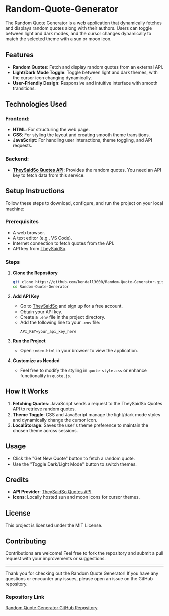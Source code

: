 # Random-Quote-Generator

The Random Quote Generator is a web application that dynamically fetches and displays random quotes along with their authors. Users can toggle between light and dark modes, and the cursor changes dynamically to match the selected theme with a sun or moon icon.

## Features
- **Random Quotes**: Fetch and display random quotes from an external API.
- **Light/Dark Mode Toggle**: Toggle between light and dark themes, with the cursor icon changing dynamically.
- **User-Friendly Design**: Responsive and intuitive interface with smooth transitions.

## Technologies Used
### Frontend:
- **HTML**: For structuring the web page.
- **CSS**: For styling the layout and creating smooth theme transitions.
- **JavaScript**: For handling user interactions, theme toggling, and API requests.

### Backend:
- **[TheySaidSo Quotes API](https://theysaidso.com/)**: Provides the random quotes. You need an API key to fetch data from this service.

## Setup Instructions
Follow these steps to download, configure, and run the project on your local machine:

### Prerequisites
- A web browser.
- A text editor (e.g., VS Code).
- Internet connection to fetch quotes from the API.
- API key from [TheySaidSo](https://theysaidso.com/).

### Steps
1. **Clone the Repository**
   ```bash
   git clone https://github.com/kendall3000/Random-Quote-Generator.git
   cd Random-Quote-Generator
   ```

2. **Add API Key**
   - Go to [TheySaidSo](https://theysaidso.com/) and sign up for a free account.
   - Obtain your API key.
   - Create a `.env` file in the project directory.
   - Add the following line to your `.env` file:
     ```env
     API_KEY=your_api_key_here
     ```

3. **Run the Project**
   - Open `index.html` in your browser to view the application.

4. **Customize as Needed**
   - Feel free to modify the styling in `quote-style.css` or enhance functionality in `quote.js`.

## How It Works
1. **Fetching Quotes**: JavaScript sends a request to the TheySaidSo Quotes API to retrieve random quotes.
2. **Theme Toggle**: CSS and JavaScript manage the light/dark mode styles and dynamically change the cursor icon.
3. **LocalStorage**: Saves the user's theme preference to maintain the chosen theme across sessions.

## Usage
- Click the "Get New Quote" button to fetch a random quote.
- Use the "Toggle Dark/Light Mode" button to switch themes.

## Credits
- **API Provider**: [TheySaidSo Quotes API](https://theysaidso.com/).
- **Icons**: Locally hosted sun and moon icons for cursor themes.

## License
This project is licensed under the MIT License.

## Contributing
Contributions are welcome! Feel free to fork the repository and submit a pull request with your improvements or suggestions.

---

Thank you for checking out the Random Quote Generator! If you have any questions or encounter any issues, please open an issue on the GitHub repository.

### Repository Link
[Random Quote Generator GitHub Repository](https://github.com/kendall3000/Random-Quote-Generator)
